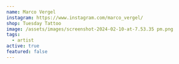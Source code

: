 ```yaml
---
name: Marco Vergel
instagram: https://www.instagram.com/marco_vergel/
shop: Tuesday Tattoo
image: /assets/images/screenshot-2024-02-10-at-7.53.35 pm.png
tags:
  - artist
active: true
featured: false
---
```

